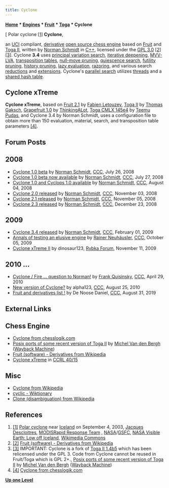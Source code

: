 ```yaml
---
title: Cyclone
---
```

**[Home](Home "Home") * [Engines](Engines "Engines") * [Fruit](Fruit "Fruit") * [Toga](Toga "Toga") * Cyclone**

\[ Polar cyclone <a id="cite-note-1" href="#cite-ref-1">[1]</a>
**Cyclone**,

an [UCI](UCI "UCI") compliant, [derivative](Category:Derivative "Category:Derivative") [open source chess engine](Category:Open_Source "Category:Open Source") based on [Fruit](Fruit "Fruit") and [Toga II](Toga "Toga"), written by [Norman Schmidt](Norman_Schmidt "Norman Schmidt") in [C++](Cpp "Cpp"),
licensed under the [GPL 3.0](Free_Software_Foundation#GPL "Free Software Foundation") <a id="cite-note-2" href="#cite-ref-2">[2]</a>
<a id="cite-note-3" href="#cite-ref-3">[3]</a>.
Cyclone **3.4** uses [principal variation search](Principal_Variation_Search "Principal Variation Search"), [iterative deepening](Iterative_Deepening "Iterative Deepening"), [MVV-LVA](MVV-LVA "MVV-LVA"), [transposition tables](Transposition_Table "Transposition Table"), [null-move pruning](Null_Move_Pruning "Null Move Pruning"), [quiescence search](Quiescence_Search "Quiescence Search"), [futility pruning](Futility_Pruning "Futility Pruning"), [history pruning](History_Leaf_Pruning "History Leaf Pruning"), [lazy evaluation](Lazy_Evaluation "Lazy Evaluation"), [razoring](Razoring "Razoring"), and various search [reductions](Reductions "Reductions") and [extensions](Extensions "Extensions").
Cyclone's [parallel search](Parallel_Search "Parallel Search") utilizes [threads](Thread "Thread") and a [shared hash table](Shared_Hash_Table "Shared Hash Table").

## Cyclone xTreme

**Cyclone xTreme**, based on [Fruit 2.1](Fruit "Fruit") by [Fabien Letouzey](Fabien_Letouzey "Fabien Letouzey"), [Toga II](Toga "Toga") by [Thomas Gaksch](Thomas_Gaksch "Thomas Gaksch"), [Grapefruit 1.0](Grapefruit "Grapefruit") by [ThinkingALot](ThinkingALot "ThinkingALot"), [Toga CMLX 145e4](Toga#CMLX "Toga") by [Teemu Pudas](Teemu_Pudas "Teemu Pudas"), and Cyclone 3.4 by Norman Schmidt,
uses a configuration file to obtain more than 150 evaluation, material, search, and transposition table parameters <a id="cite-note-4" href="#cite-ref-4">[4]</a>.

## Forum Posts

## 2008

- [Cyclone 1.0 beta](http://www.talkchess.com/forum/viewtopic.php?t=22591) by [Norman Schmidt](Norman_Schmidt "Norman Schmidt"), [CCC](CCC "CCC"), July 26, 2008
- [Cyclone 1.0 beta now available](http://www.talkchess.com/forum/viewtopic.php?t=22619) by [Norman Schmidt](Norman_Schmidt "Norman Schmidt"), [CCC](CCC "CCC"), July 27, 2008
- [Cyclone 1.0 and Cyclops 1.0 available](http://www.talkchess.com/forum/viewtopic.php?t=22794) by [Norman Schmidt](Norman_Schmidt "Norman Schmidt"), [CCC](CCC "CCC"), August 04, 2008
- [Cyclone 2.0 released](http://www.talkchess.com/forum/viewtopic.php?t=24689) by [Norman Schmidt](Norman_Schmidt "Norman Schmidt"), [CCC](CCC "CCC"), November 03, 2008
- [Cyclone 2.1 released](http://www.talkchess.com/forum/viewtopic.php?t=24748) by [Norman Schmidt](Norman_Schmidt "Norman Schmidt"), [CCC](CCC "CCC"), November 05, 2008
- [Cyclone 2.3 released](http://www.talkchess.com/forum/viewtopic.php?t=25590) by [Norman Schmidt](Norman_Schmidt "Norman Schmidt"), [CCC](CCC "CCC"), December 23, 2008

## 2009

- [Cyclone 3.4 released](http://www.talkchess.com/forum/viewtopic.php?t=26344) by [Norman Schmidt](Norman_Schmidt "Norman Schmidt"), [CCC](CCC "CCC"), February 01, 2009
- [Annals of testing an elusive engine](http://www.talkchess.com/forum3/viewtopic.php?f=6&t=30001) by [Rainer Neuhäusler](index.php?title=Rainer_Neuh%C3%A4usler&action=edit&redlink=1 "Rainer Neuhäusler (page does not exist)"), [CCC](CCC "CCC"), October 05, 2009
- [Cyclone xTreme II](http://rybkaforum.net/cgi-bin/rybkaforum/topic_show.pl?tid=12591) by dinosaur123, [Rybka Forum](Computer_Chess_Forums "Computer Chess Forums"), November 11, 2009

## 2010 ...

- [Cyclone / Fire ... question to Norman!](http://www.talkchess.com/forum/viewtopic.php?t=34059) by [Frank Quisinsky](Frank_Quisinsky "Frank Quisinsky"), [CCC](CCC "CCC"), April 29, 2010
- [New version of Cyclone?](http://www.talkchess.com/forum3/viewtopic.php?f=2&t=35894) by alpha123, [CCC](CCC "CCC"), August 25, 2010
- [Fruit and derivatives list !](http://www.talkchess.com/forum3/viewtopic.php?f=2&t=71702) by De Noose Daniel, [CCC](CCC "CCC"), August 31, 2019

## External Links

## Chess Engine

- [Cyclone from chesslogik.com](http://www.chesslogik.com/cyclone.htm)
- [Posix ports of some recent version of Toga II](https://web.archive.org/web/20131012012343/http://hardy.uhasselt.be/Toga/posix_versions/) by [Michel Van den Bergh](Michel_Van_den_Bergh "Michel Van den Bergh") ([Wayback Machine](https://en.wikipedia.org/wiki/Wayback_Machine))
- [Fruit (software) - Derivatives from Wikipedia](https://en.wikipedia.org/wiki/Fruit_%28software%29#Derivatives)
- [Cyclone xTreme](http://ccrl.chessdom.com/ccrl/4040/cgi/engine_details.cgi?match_length=30&each_game=1&print=Details&each_game=1&eng=Cyclone%20xTreme#Cyclone_xTreme) in [CCRL 40/15](CCRL "CCRL")

## Misc

- [Cyclone from Wikipedia](https://en.wikipedia.org/wiki/Cyclone)
- [cyclic - Wiktionary](https://en.wiktionary.org/wiki/cyclic)
- [Clone (disambiguation) from Wikipedia](https://en.wikipedia.org/wiki/Clone)

## References

1. <a id="cite-ref-1" href="#cite-note-1">[1]</a> [Polar cyclone](https://en.wikipedia.org/wiki/Polar_vortex) near [Iceland](https://en.wikipedia.org/wiki/Iceland) on September 4, 2003,
   [Jacques Descloitres](https://public.wmo.int/en/files/jacques-descloitres-modis-rapid-response-team-nasagsfc), [MODISRapid Response Team](https://en.wikipedia.org/wiki/Moderate_Resolution_Imaging_Spectroradiometer) , [NASA](https://en.wikipedia.org/wiki/NASA)/[GSFC](https://en.wikipedia.org/wiki/Goddard_Space_Flight_Center),
   [NASA Visible Earth: Low off Iceland](https://visibleearth.nasa.gov/images/68992/low-off-iceland), [Wikimedia Commons](https://en.wikipedia.org/wiki/Wikimedia_Commons)
1. <a id="cite-ref-2" href="#cite-note-2">[2]</a> [Fruit (software) - Derivatives from Wikipedia](https://en.wikipedia.org/wiki/Fruit_%28software%29#Derivatives)
1. <a id="cite-ref-3" href="#cite-note-3">[3]</a> IMPORTANT: Cyclone is a fork of [Toga II 1.4b5](Toga#1.4beta5c "Toga") which has been relicensed under the GPL 3. Code from Cyclone cannot be reused in Fruit/Toga which is GPL 2+., [Posix ports of some recent version of Toga II](https://web.archive.org/web/20131012012343/http://hardy.uhasselt.be/Toga/posix_versions/) by [Michel Van den Bergh](Michel_Van_den_Bergh "Michel Van den Bergh") ([Wayback Machine](https://en.wikipedia.org/wiki/Wayback_Machine))
1. <a id="cite-ref-4" href="#cite-note-4">[4]</a> [Cyclone from chesslogik.com](http://users.telenet.be/chesslogik//cyclone.htm)

**[Up one Level](Toga "Toga")**


